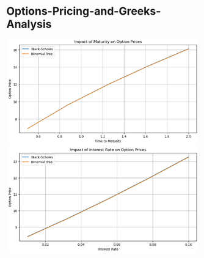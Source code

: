 # Options-Pricing-and-Greeks-Analysis
![image alt](https://github.com/VarunSingh022/Options-Pricing-and-Greeks-Analysis/blob/35aff3a57aa2fc71f0434bac5734dd4576477309/2.png)
![image alt](https://github.com/VarunSingh022/Options-Pricing-and-Greeks-Analysis/blob/6c3e5118d6f1c419fc4671a76b65bf2e2fff5ed6/3.png)
